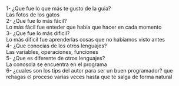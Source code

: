1- ¿Que fue lo que más te gusto de la guia?<br/>
Las fotos de los gatos<br/>
2- ¿Que fue lo más fácil?<br/>
Lo más fácil fue enteder que habia que hacer en cada momento<br/>
3- ¿Que fue lo más dificil?<br/>
Lo más dificil fue aprenderlas cosas que no habiamos visto antes<br/>
4- ¿Que conocias de los otros lenguajes?<br/>
Las variables, operaciones, funciones<br/>
5- ¿Que es diferente de otros lenguajes?<br/>
La conosola se encuentra en el programa<br/>
6- ¿cuales son los tips del autor para ser un buen programador?
que rehagas el proceso varias veces hasta que te salga de forma natural
